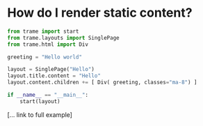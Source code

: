 # How do I render static content?
```python
from trame import start 
from trame.layouts import SinglePage
from trame.html import Div

greeting = "Hello world"

layout = SinglePage("Hello")
layout.title.content = "Hello"
layout.content.children += [ Div( greeting, classes="ma-8") ]

if __name__ == "__main__":
    start(layout)
```


[... link to full example]
